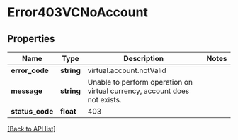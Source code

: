 # Error403VCNoAccount

## Properties

Name | Type | Description | Notes
------------ | ------------- | ------------- | -------------
**error_code** | **string** | virtual.account.notValid |
**message** | **string** | Unable to perform operation on virtual currency, account does not exists. |
**status_code** | **float** | 403 |

[[Back to API list]](../../README.md#api-endpoints)

